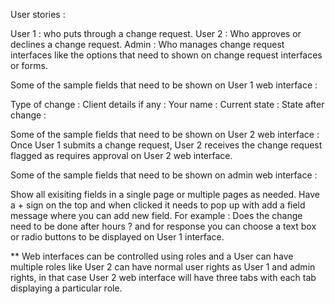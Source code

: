 User stories :

User 1 : who puts through a change request.
User 2 : Who approves or declines a change request.
Admin : Who manages change request interfaces like the options that need to shown on change request interfaces or forms.

Some of the sample fields that need to be shown on User 1 web interface :

Type of change :
Client details if any :
Your name :
Current state :
State after change :

Some of the sample fields that need to be shown on User 2 web interface :
Once User 1 submits a change request, User 2 receives the change request flagged as requires approval on User 2 web interface.

Some of the sample fields that need to be shown on admin web interface :

Show all exisiting fields in a single page or multiple pages as needed.
Have a + sign on the top and when clicked it needs to pop up with add a field message where you can add new field.
For example : Does the change need to be done after hours ? and for response you can choose a text box or radio buttons to be displayed on User 1 interface.

\*\* Web interfaces can be controlled using roles and a User can have multiple roles like User 2 can have normal user rights as User 1 and admin rights, in that case User 2 web interface will have three tabs with each tab displaying a particular role.
